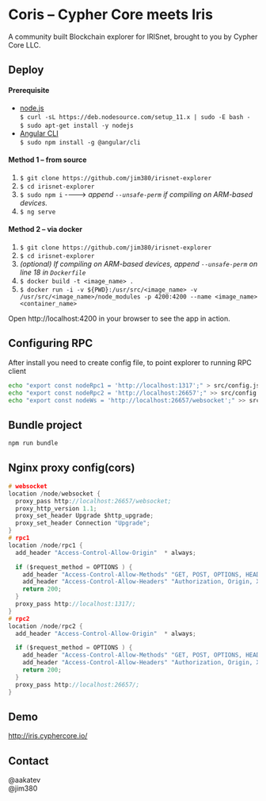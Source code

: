 # Coris – Cypher Core meets Iris
A community built Blockchain explorer for IRISnet, brought to you by Cypher Core LLC.

## Deploy
#### Prerequisite
- [node.js](https://nodejs.org/en/download/package-manager/#debian-and-ubuntu-based-linux-distributions-enterprise-linux-fedora-and-snap-packages)
<br/>```$ curl -sL https://deb.nodesource.com/setup_11.x | sudo -E bash -```<br/>
```$ sudo apt-get install -y nodejs```
- [Angular CLI](https://cli.angular.io/)
<br/>```$ sudo npm install -g @angular/cli```
#### Method 1 – from source
1. ```$ git clone https://github.com/jim380/irisnet-explorer```
2. ```$ cd irisnet-explorer```
3. ```$ sudo npm i``` ----> *append ```--unsafe-perm``` if compiling on ARM-based devices.*
4. ```$ ng serve```

#### Method 2 – via docker
1. ```$ git clone https://github.com/jim380/irisnet-explorer```
2. ```$ cd irisnet-explorer```
3. *(optional) If compiling on ARM-based devices, append ```--unsafe-perm``` on line 18 in ```Dockerfile```*
3. ```$ docker build -t <image_name> .```
4. ```$ docker run -i -v ${PWD}:/usr/src/<image_name> -v /usr/src/<image_name>/node_modules -p 4200:4200 --name <image_name> <container_name>```

Open http://localhost:4200 in your browser to see the app in action.


## Configuring RPC

After install you need to create config file, to point explorer to running RPC client
```bash
echo "export const nodeRpc1 = 'http://localhost:1317';" > src/config.js 
echo "export const nodeRpc2 = 'http://localhost:26657';" >> src/config.js 
echo "export const nodeWs = 'http://localhost:26657/websocket';" >> src/config.js 
```

## Bundle project

```bash
npm run bundle
```

## Nginx proxy config(cors)

```c
# websocket
location /node/websocket {
  proxy_pass http://localhost:26657/websocket;
  proxy_http_version 1.1;
  proxy_set_header Upgrade $http_upgrade;
  proxy_set_header Connection "Upgrade";
}
# rpc1
location /node/rpc1 {
  add_header "Access-Control-Allow-Origin"  * always;

  if ($request_method = OPTIONS ) {
    add_header "Access-Control-Allow-Methods" "GET, POST, OPTIONS, HEAD";
    add_header "Access-Control-Allow-Headers" "Authorization, Origin, X-Requested-With, Content-Type, Accept";
    return 200;
  }
  proxy_pass http://localhost:1317/;
}
# rpc2
location /node/rpc2 {
  add_header "Access-Control-Allow-Origin"  * always;

  if ($request_method = OPTIONS ) {
    add_header "Access-Control-Allow-Methods" "GET, POST, OPTIONS, HEAD";
    add_header "Access-Control-Allow-Headers" "Authorization, Origin, X-Requested-With, Content-Type, Accept";
    return 200;
  }
  proxy_pass http://localhost:26657/;
}
```

## Demo
http://iris.cyphercore.io/


## Contact
@aakatev<br/>
@jim380
